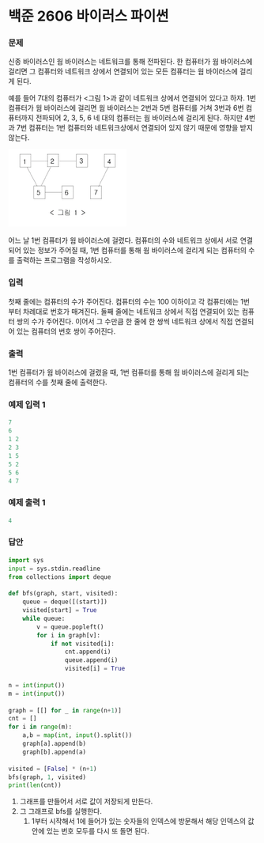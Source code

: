 # 백준 2606 바이러스 파이썬

### 문제

신종 바이러스인 웜 바이러스는 네트워크를 통해 전파된다. 한 컴퓨터가 웜 바이러스에 걸리면 그 컴퓨터와 네트워크 상에서 연결되어 있는 모든 컴퓨터는 웜 바이러스에 걸리게 된다.

예를 들어 7대의 컴퓨터가 <그림 1>과 같이 네트워크 상에서 연결되어 있다고 하자. 1번 컴퓨터가 웜 바이러스에 걸리면 웜 바이러스는 2번과 5번 컴퓨터를 거쳐 3번과 6번 컴퓨터까지 전파되어 2, 3, 5, 6 네 대의 컴퓨터는 웜 바이러스에 걸리게 된다. 하지만 4번과 7번 컴퓨터는 1번 컴퓨터와 네트워크상에서 연결되어 있지 않기 때문에 영향을 받지 않는다.

![04](../img/04.png)

어느 날 1번 컴퓨터가 웜 바이러스에 걸렸다. 컴퓨터의 수와 네트워크 상에서 서로 연결되어 있는 정보가 주어질 때, 1번 컴퓨터를 통해 웜 바이러스에 걸리게 되는 컴퓨터의 수를 출력하는 프로그램을 작성하시오.

### 입력

첫째 줄에는 컴퓨터의 수가 주어진다. 컴퓨터의 수는 100 이하이고 각 컴퓨터에는 1번 부터 차례대로 번호가 매겨진다. 둘째 줄에는 네트워크 상에서 직접 연결되어 있는 컴퓨터 쌍의 수가 주어진다. 이어서 그 수만큼 한 줄에 한 쌍씩 네트워크 상에서 직접 연결되어 있는 컴퓨터의 번호 쌍이 주어진다.

### 출력

1번 컴퓨터가 웜 바이러스에 걸렸을 때, 1번 컴퓨터를 통해 웜 바이러스에 걸리게 되는 컴퓨터의 수를 첫째 줄에 출력한다.

### 예제 입력 1

```python
7
6
1 2
2 3
1 5
5 2
5 6
4 7
```

### 예제 출력 1

```python
4
```

### 답안

```python
import sys
input = sys.stdin.readline
from collections import deque

def bfs(graph, start, visited):
    queue = deque([(start)])
    visited[start] = True
    while queue:
        v = queue.popleft()
        for i in graph[v]:
            if not visited[i]:
                cnt.append(i)
                queue.append(i)
                visited[i] = True

n = int(input())
m = int(input())

graph = [[] for _ in range(n+1)]
cnt = []
for i in range(m):
    a,b = map(int, input().split())
    graph[a].append(b)
    graph[b].append(a)

visited = [False] * (n+1)
bfs(graph, 1, visited)
print(len(cnt))
```

1. 그래프를 만들어서 서로 값이 저장되게 만든다.
2. 그 그래프로 bfs를 실행한다.
   1. 1부터 시작해서 1에 들어가 있는 숫자들의 인덱스에 방문해서 해당 인덱스의 값안에 있는 번호 모두를 다시 또 돌면 된다.

